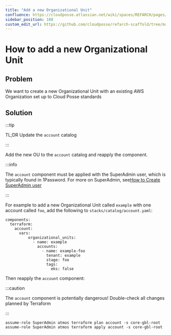 ```yaml
---
title: "Add a new Organizational Unit"
confluence: https://cloudposse.atlassian.net/wiki/spaces/REFARCH/pages/1468432446/How+to+add+a+new+Organizational+Unit
sidebar_position: 100
custom_edit_url: https://github.com/cloudposse/refarch-scaffold/tree/main/docs/docs/how-to-guides/tutorials/how-to-add-a-new-organizational-unit.md
---
```


# How to add a new Organizational Unit

## Problem
We want to create a new Organizational Unit with an existing AWS Organization set up to Cloud Posse standards

## Solution

:::tip

TL;DR Update the `account` catalog

:::

Add the new OU to the `account` catalog and reapply the component.

:::info

The `account` component must be applied with the SuperAdmin user, which is typically found in 1Password.
For more on SuperAdmin, see[How to Create SuperAdmin user](/reference-architecture/setup/cold-start/how-to-create-superadmin-user)

:::

For example to add a new Organizational Unit called `example` with one account called `foo`, add the following to `stacks/catalog/account.yaml`:

```
components:
  terraform:
    account:
      vars:
          organizational_units:
            - name: example
              accounts:
                - name: example-foo
                  tenant: example
                  stage: foo
                  tags:
                    eks: false

```
Then reapply the `account` component:

:::caution

The `account` component is potentially dangerous! Double-check all changes planned by Terraform

:::

```
assume-role SuperAdmin atmos terraform plan account -s core-gbl-root
assume-role SuperAdmin atmos terraform apply account -s core-gbl-root
```


